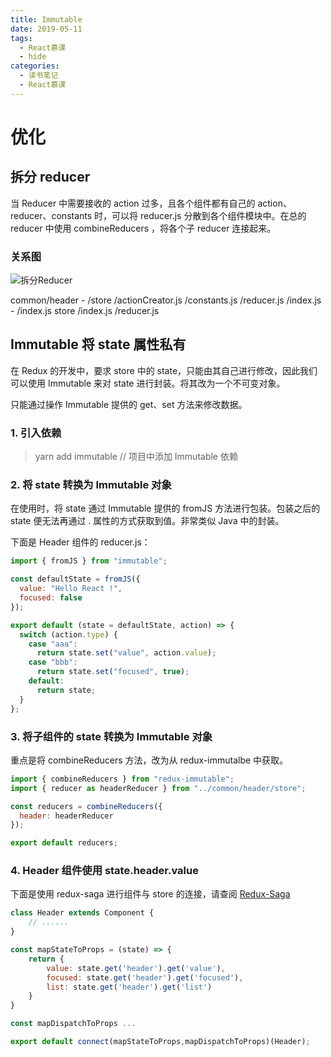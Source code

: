 ```yaml
---
title: Immutable
date: 2019-05-11
tags:
  - React慕课
  - hide
categories:
  - 读书笔记
  - React慕课
---
```


# 优化

## 拆分 reducer

当 Reducer 中需要接收的 action 过多，且各个组件都有自己的 action、reducer、constants 时，可以将 reducer.js 分散到各个组件模块中。在总的 reducer 中使用 combineReducers ，将各个子 reducer 连接起来。

### 关系图

![拆分Reducer](https://koral-home.oss-cn-beijing.aliyuncs.com/blog/Reducer%E6%8B%86%E5%88%86.jpg)

common/header - /store
/actionCreator.js
/constants.js
/reducer.js
/index.js - /index.js
store
/index.js
/reducer.js

## Immutable 将 state 属性私有

在 Redux 的开发中，要求 store 中的 state，只能由其自己进行修改，因此我们可以使用 Immutable 来对 state 进行封装。将其改为一个不可变对象。

只能通过操作 Immutable 提供的 get、set 方法来修改数据。

### 1. 引入依赖

> yarn add immutable // 项目中添加 Immutable 依赖

### 2. 将 state 转换为 Immutable 对象

在使用时，将 state 通过 Immutable 提供的 fromJS 方法进行包装。包装之后的 state 便无法再通过 . 属性的方式获取到值。非常类似 Java 中的封装。

下面是 Header 组件的 reducer.js：

```js
import { fromJS } from "immutable";

const defaultState = fromJS({
  value: "Hello React !",
  focused: false
});

export default (state = defaultState, action) => {
  switch (action.type) {
    case "aaa":
      return state.set("value", action.value);
    case "bbb":
      return state.set("focused", true);
    default:
      return state;
  }
};
```

### 3. 将子组件的 state 转换为 Immutable 对象

重点是将 combineReducers 方法，改为从 redux-immutalbe 中获取。

```js
import { combineReducers } from "redux-immutable";
import { reducer as headerReducer } from "../common/header/store";

const reducers = combineReducers({
  header: headerReducer
});

export default reducers;
```

### 4. Header 组件使用 state.header.value

下面是使用 redux-saga 进行组件与 store 的连接，请查阅 [Redux-Saga](www.xx.cc)

```js
class Header extends Component {
    // ......
}

const mapStateToProps = (state) => {
    return {
        value: state.get('header').get('value'),
        focused: state.get('header').get('focused'),
        list: state.get('header').get('list')
    }
}

const mapDispatchToProps ...

export default connect(mapStateToProps,mapDispatchToProps)(Header);
```
